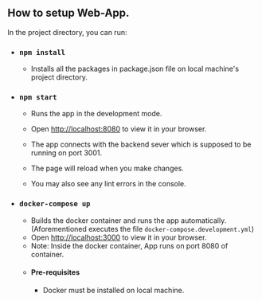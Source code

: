 ## How to setup Web-App.

In the project directory, you can run:

- ### `npm install`
  - Installs all the packages in package.json file on local machine's project directory. 

- ### `npm start`

  - Runs the app in the development mode.
  - Open [http://localhost:8080](http://localhost:8080) to view it in your browser.
  - The app connects with the backend sever which is supposed to be running on port 3001.

  - The page will reload when you make changes.
  - You may also see any lint errors in the console.

- ### `docker-compose up`

  - Builds the docker container and runs the app automatically.(Aforementioned executes the file `docker-compose.development.yml`)
  - Open [http://localhost:3000](http://localhost:3000) to view it in your browser.
  - Note: Inside the docker container, App runs on port 8080 of container.
  - #### Pre-requisites
    - Docker must be installed on local machine.


